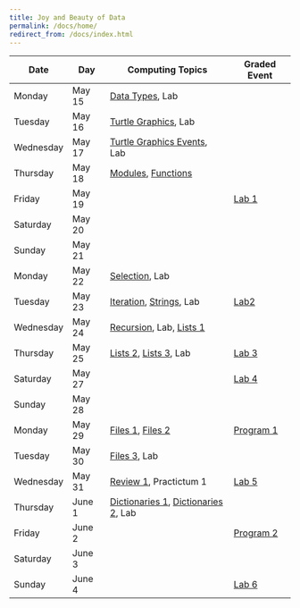 ```yaml
---
title: Joy and Beauty of Data
permalink: /docs/home/
redirect_from: /docs/index.html
---
```


| Date | Day | Computing Topics | Graded Event |
| --- | --- | --- | --- |
| Monday | May 15 | [Data Types](../1-1), Lab  |   |
| Tuesday | May 16 | [Turtle Graphics](../1-2), Lab  |   |
| Wednesday | May 17 | [Turtle Graphics Events](../1-3), Lab  |   |
| Thursday | May 18 | [Modules](../1-4), [Functions](../2-1)  |   |
| Friday | May 19 |  | [Lab 1](../lab1) |
| Saturday | May 20 |  |  |
| Sunday | May 21 |  |  |
| Monday | May 22 | [Selection](../2-2), Lab  |   |
| Tuesday | May 23 | [Iteration](../2-3), [Strings](../2-4), Lab  | [Lab2](../lab2)  |
| Wednesday | May 24 | [Recursion](../3-1), Lab, [Lists 1](../3-2) | |
| Thursday | May 25 | [Lists 2](../3-3), [Lists 3](../3-31), Lab | [Lab 3](../lab3) |
| Saturday | May 27 | | [Lab 4](../lab4) |
| Sunday | May 28 |  |  |
| Monday | May 29 | [Files 1](../3-4), [Files 2](../4-1) | [Program 1](../prgm1) |
| Tuesday | May 30 | [Files 3](../4-15), Lab |  | 
| Wednesday | May 31 | [Review 1](../review1), Practictum 1 | [Lab 5](../lab5) |
| Thursday | June 1 | [Dictionaries 1](../4-1), [Dictionaries 2](../4-2), Lab |  | 
| Friday | June 2 |   | [Program 2](../prgm2) |
| Saturday | June 3 |  |  |
| Sunday | June 4 |  |  [Lab 6](../lab6) |

